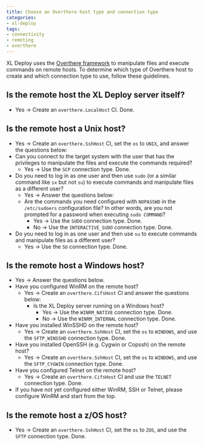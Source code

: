 ```yaml
---
title: Choose an Overthere host type and connection type
categories:
- xl-deploy
tags:
- connectivity
- remoting
- overthere
---
```


XL Deploy uses the [Overthere framework](https://github.com/xebialabs/overthere) to manipulate files and execute commands on remote hosts. To determine which type of Overthere host to create and which connection type to use, follow these guidelines.

## Is the remote host the XL Deploy server itself?

* Yes &#8594; Create an `overthere.LocalHost` CI. Done.

## Is the remote host a Unix host?

* Yes &#8594; Create an `overthere.SshHost` CI, set the `os` to `UNIX`, and answer the questions below:
* Can you connect to the target system with the user that has the privileges to manipulate the files and execute the commands required?
	* Yes &#8594; Use the `SCP` connection type. Done.
* Do you need to log in as one user and then use `sudo` (or a similar command like `sx` but not `su`) to execute commands and manipulate files as a different user?
	* Yes &#8594; Answer the questions below:
	* Are the commands you need configured with `NOPASSWD` in the `/etc/sudoers` configuration file? In other words, are you not prompted for a password when executing `sudo COMMAND`?
		* Yes &#8594; Use the `SUDO` connection type. Done.
		* No &#8594; Use the `INTERACTIVE_SUDO` connection type. Done.
* Do you need to log in as one user and then use `su` to execute commands and manipulate files as a different user?
	* Yes &#8594; Use the `SU` connection type. Done.

## Is the remote host a Windows host?

* Yes &#8594; Answer the questions below.
* Have you configured WinRM on the remote host?
	* Yes &#8594; Create an `overthere.CifsHost` CI and answer the questions below:
		* Is the XL Deploy server running on a Windows host?
			* Yes &#8594; Use the `WINRM_NATIVE` connection type. Done.
			* No &#8594; Use the `WINRM_INTERNAL` connection type. Done.
* Have you installed WinSSHD on the remote host?
	* Yes &#8594; Create an `overthere.SshHost` CI, set the `os` to `WINDOWS`, and use the `SFTP_WINSSHD` connection type. Done.
* Have you installed OpenSSH (e.g. Cygwin or Copssh) on the remote host?
	* Yes &#8594; Create an `overthere.SshHost` CI, set the `os` to `WINDOWS`, and use the `SFTP_CYGWIN` connection type. Done.
* Have you configured Telnet on the remote host?
	* Yes &#8594; Create an `overthere.CifsHost` CI and use the `TELNET` connection type. Done.
* If you have not yet configured either WinRM, SSH or Telnet, please configure WinRM and start from the top.

## Is the remote host a z/OS host?

* Yes &#8594; Create an `overthere.SshHost` CI, set the `os` to `ZOS`, and use the `SFTP` connection type. Done.
